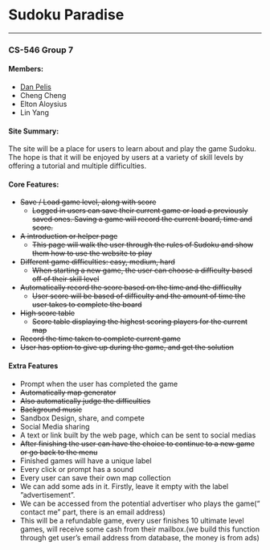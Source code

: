 # Sudoku Paradise
---
### CS-546 Group 7
#### Members: 
  * [Dan Pelis](https://github.com/danpelis)
  * Cheng Cheng
  * Elton Aloysius
  * Lin Yang

#### Site Summary:
The site will be a place for users to learn about and play the game Sudoku. The hope is that it will be enjoyed by users at a variety of skill levels by offering a tutorial and multiple difficulties.

#### Core Features:
  * ~~Save / Load game level, along with score~~
    * ~~Logged in users can save their current game or load a previously saved ones. Saving a game will record the current board, time and score.~~
  * ~~A introduction or helper page~~
    * ~~This page will walk the user through the rules of Sudoku and show them how to use the website to play~~
  * ~~Different game difficulties: easy, medium, hard~~
    * ~~When starting a new game, the user can choose a difficulty based off of their skill level~~
  * ~~Automatically record the score based on the time and the difficulty~~
    * ~~User score will be based of difficulty and the amount of time the user takes to complete the board~~
  * ~~High score table~~
    * ~~Score table displaying the highest scoring players for the current map~~
  * ~~Record the time taken to complete current game~~
  * ~~User has option to give up during the game, and get the solution~~

#### Extra Features 
  * Prompt when the user has completed the game
  * ~~Automatically map generator~~
  * ~~Also automatically judge the difficulties~~
  * ~~Background music~~
  * Sandbox Design, share, and compete
  * Social Media sharing
  * A text or link built by the web page, which can be sent to social medias
  * ~~After finishing the user can have the choice to continue to a new game or go back to the menu~~
  * Finished games will have a unique label
  * Every click or prompt has a sound
  * Every user can save their own map collection
  * We can add some ads in it. Firstly, leave it empty with the label ”advertisement”.
  * We can be accessed from the potential advertiser who plays the game(“ contact me” part, there is an email address)
  * This will be a refundable game, every user finishes 10 ultimate level games, will receive some cash from their mailbox.(we build this function through get user’s email address from database, the money is from ads)
